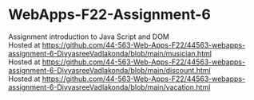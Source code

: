 # WebApps-F22-Assignment-6
Assignment introduction to Java Script and DOM<br>
Hosted at https://github.com/44-563-Web-Apps-F22/44563-webapps-assignment-6-DivyasreeVadlakonda/blob/main/musician.html<br>
Hosted at https://github.com/44-563-Web-Apps-F22/44563-webapps-assignment-6-DivyasreeVadlakonda/blob/main/discount.html<br>
Hosted at https://github.com/44-563-Web-Apps-F22/44563-webapps-assignment-6-DivyasreeVadlakonda/blob/main/vacation.html<br>
